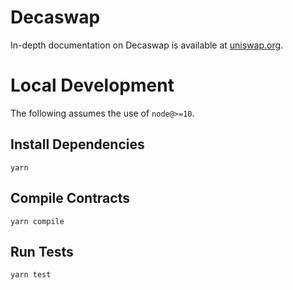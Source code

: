 # Decaswap


In-depth documentation on Decaswap is available at [uniswap.org](https://uniswap.org/docs).

# Local Development

The following assumes the use of `node@>=10`.

## Install Dependencies

`yarn`

## Compile Contracts

`yarn compile`

## Run Tests

`yarn test`
